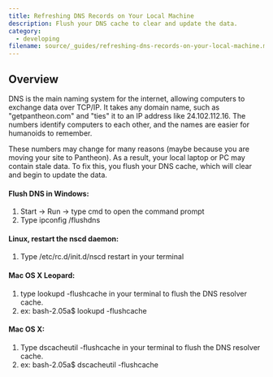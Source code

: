 ```yaml
---
title: Refreshing DNS Records on Your Local Machine
description: Flush your DNS cache to clear and update the data.
category:
  - developing
filename: source/_guides/refreshing-dns-records-on-your-local-machine.md
---
```


## Overview
DNS is the main naming system for the internet, allowing computers to exchange data over TCP/IP. It takes any domain name, such as "getpantheon.com" and "ties" it to an IP address like 24.102.112.16. The numbers identify computers to each other, and the names are easier for humanoids to remember.  


These numbers may change for many reasons (maybe because you are moving your site to Pantheon). As a result, your local laptop or PC may contain stale data. To fix this, you flush your DNS cache, which will clear and begin to update the data.

#### Flush DNS in Windows:

1. Start -> Run -> type cmd to open the command prompt
2. Type ipconfig /flushdns
#### Linux, restart the nscd daemon:
1. Type /etc/rc.d/init.d/nscd restart in your terminal
#### Mac OS X Leopard:
1. type lookupd -flushcache in your terminal to flush the DNS resolver cache.
2. ex: bash-2.05a$ lookupd -flushcache
#### Mac OS X:
1. Type dscacheutil -flushcache in your terminal to flush the DNS resolver cache.
2. ex: bash-2.05a$ dscacheutil -flushcache
